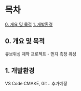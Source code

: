 # 목차
[0. 개요 및 목적]()
[1. 개발환경]()

## 0. 개요 및 목적
큐브위성 제작 프로젝트 - 먼지 측정 위성

## 1. 개발환경
VS Code CMAKE, Git .. 추가예정

